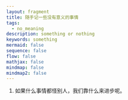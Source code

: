 ```yaml
---
layout: fragment
title: 随手记一些没有意义的事情
tags:
  - no_meaning
description: something or nothing
keywords: something
mermaid: false
sequence: false
flow: false
mathjax: false
mindmap: false
mindmap2: false
---
```


1. 如果什么事情都怪别人，我们靠什么来进步呢。